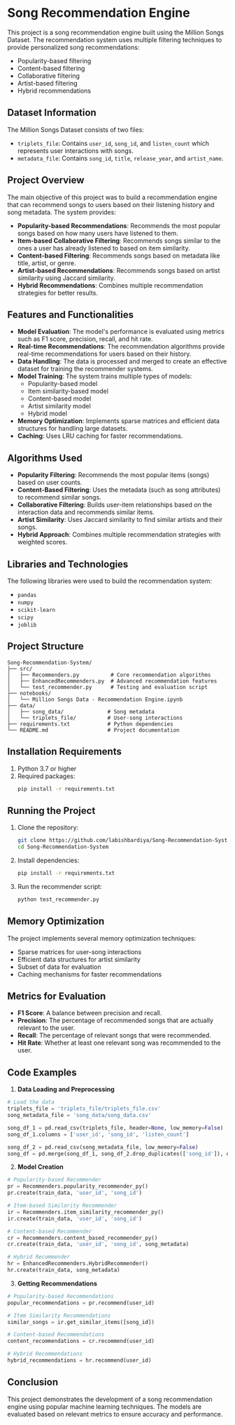 # Song Recommendation Engine

This project is a song recommendation engine built using the Million Songs Dataset. The recommendation system uses multiple filtering techniques to provide personalized song recommendations:

- Popularity-based filtering
- Content-based filtering
- Collaborative filtering
- Artist-based filtering
- Hybrid recommendations

## Dataset Information
The Million Songs Dataset consists of two files:
- `triplets_file`: Contains `user_id`, `song_id`, and `listen_count` which represents user interactions with songs.
- `metadata_file`: Contains `song_id`, `title`, `release_year`, and `artist_name`.

## Project Overview
The main objective of this project was to build a recommendation engine that can recommend songs to users based on their listening history and song metadata. The system provides:

- **Popularity-based Recommendations**: Recommends the most popular songs based on how many users have listened to them.
- **Item-based Collaborative Filtering**: Recommends songs similar to the ones a user has already listened to based on item similarity.
- **Content-based Filtering**: Recommends songs based on metadata like title, artist, or genre.
- **Artist-based Recommendations**: Recommends songs based on artist similarity using Jaccard similarity.
- **Hybrid Recommendations**: Combines multiple recommendation strategies for better results.

## Features and Functionalities
- **Model Evaluation**: The model's performance is evaluated using metrics such as F1 score, precision, recall, and hit rate.
- **Real-time Recommendations**: The recommendation algorithms provide real-time recommendations for users based on their history.
- **Data Handling**: The data is processed and merged to create an effective dataset for training the recommender systems.
- **Model Training**: The system trains multiple types of models:
  - Popularity-based model
  - Item similarity-based model
  - Content-based model
  - Artist similarity model
  - Hybrid model
- **Memory Optimization**: Implements sparse matrices and efficient data structures for handling large datasets.
- **Caching**: Uses LRU caching for faster recommendations.

## Algorithms Used
- **Popularity Filtering**: Recommends the most popular items (songs) based on user counts.
- **Content-Based Filtering**: Uses the metadata (such as song attributes) to recommend similar songs.
- **Collaborative Filtering**: Builds user-item relationships based on the interaction data and recommends similar items.
- **Artist Similarity**: Uses Jaccard similarity to find similar artists and their songs.
- **Hybrid Approach**: Combines multiple recommendation strategies with weighted scores.

## Libraries and Technologies
The following libraries were used to build the recommendation system:
- `pandas`
- `numpy`
- `scikit-learn`
- `scipy`
- `joblib`

## Project Structure
```
Song-Recommendation-System/
├── src/
│   ├── Recommenders.py          # Core recommendation algorithms
│   ├── EnhancedRecommenders.py  # Advanced recommendation features
│   └── test_recommender.py      # Testing and evaluation script
├── notebooks/
│   └── Million Songs Data - Recommendation Engine.ipynb
├── data/
│   ├── song_data/              # Song metadata
│   └── triplets_file/          # User-song interactions
├── requirements.txt            # Python dependencies
└── README.md                   # Project documentation
```

## Installation Requirements
1. Python 3.7 or higher
2. Required packages:
   ```bash
   pip install -r requirements.txt
   ```

## Running the Project
1. Clone the repository:
   ```bash
   git clone https://github.com/labishbardiya/Song-Recommendation-System.git
   cd Song-Recommendation-System
   ```

2. Install dependencies:
   ```bash
   pip install -r requirements.txt
   ```

3. Run the recommender script:
   ```bash
   python test_recommender.py
   ```

## Memory Optimization
The project implements several memory optimization techniques:
- Sparse matrices for user-song interactions
- Efficient data structures for artist similarity
- Subset of data for evaluation
- Caching mechanisms for faster recommendations

## Metrics for Evaluation
- **F1 Score**: A balance between precision and recall.
- **Precision**: The percentage of recommended songs that are actually relevant to the user.
- **Recall**: The percentage of relevant songs that were recommended.
- **Hit Rate**: Whether at least one relevant song was recommended to the user.

## Code Examples
1. **Data Loading and Preprocessing**
```python
# Load the data
triplets_file = 'triplets_file/triplets_file.csv'
song_metadata_file = 'song_data/song_data.csv'

song_df_1 = pd.read_csv(triplets_file, header=None, low_memory=False)
song_df_1.columns = ['user_id', 'song_id', 'listen_count']

song_df_2 = pd.read_csv(song_metadata_file, low_memory=False)
song_df = pd.merge(song_df_1, song_df_2.drop_duplicates(['song_id']), on="song_id", how="left")
```

2. **Model Creation**
```python
# Popularity-based Recommender
pr = Recommenders.popularity_recommender_py()
pr.create(train_data, 'user_id', 'song_id')

# Item-based Similarity Recommender
ir = Recommenders.item_similarity_recommender_py()
ir.create(train_data, 'user_id', 'song_id')

# Content-based Recommender
cr = Recommenders.content_based_recommender_py()
cr.create(train_data, 'user_id', 'song_id', song_metadata)

# Hybrid Recommender
hr = EnhancedRecommenders.HybridRecommender()
hr.create(train_data, song_metadata)
```

3. **Getting Recommendations**
```python
# Popularity-based Recommendations
popular_recommendations = pr.recommend(user_id)

# Item Similarity Recommendations
similar_songs = ir.get_similar_items([song_id])

# Content-based Recommendations
content_recommendations = cr.recommend(user_id)

# Hybrid Recommendations
hybrid_recommendations = hr.recommend(user_id)
```

## Conclusion
This project demonstrates the development of a song recommendation engine using popular machine learning techniques. The models are evaluated based on relevant metrics to ensure accuracy and performance.
